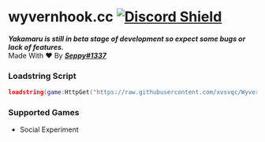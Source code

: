 # wyvernhook.cc [![Discord Shield](https://discordapp.com/api/guilds/1002383772399980654/widget.png)](https://discord.gg/xsbdBwDmpX)

***Yakamaru is still in beta stage of development so expect some bugs or lack of features.***  
Made With ❤️ By ***[Seppy#1337](https://discord.com/users/996502677607436309)***

### Loadstring Script
```lua
loadstring(game:HttpGet("https://raw.githubusercontent.com/xvsvqc/WyvernHook/main/Script.lua"))()
```
### Supported Games
- Social Experiment
